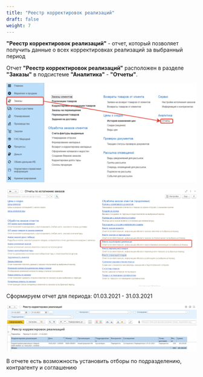 ```yaml
---
title: "Реестр корректировок реализаций"
draft: false
weight: 7
---
```


**"Реестр корректировок реализаций"** - отчет, который позволяет получить данные о всех корректировках реализаций за выбранный период

Отчет **"Реестр корректировок реализаций"** расположен в разделе **"Заказы"** в подсистеме **"Аналитика"** - **"Отчеты"**.

[![1][1]][1]

[![2][2]][2]

Сформируем отчет для периода: 01.03.2021 - 31.03.2021

[![3][3]][3]

В отчете есть возможность установить отборы по подразделению, контрагенту и соглашению

[1]: 1.png
[2]: 2.png
[3]: 3.png
